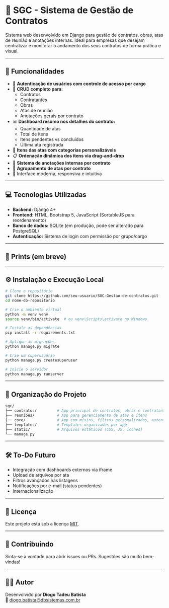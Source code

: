 # 📑 SGC - Sistema de Gestão de Contratos

Sistema web desenvolvido em Django para gestão de contratos, obras, atas de reunião e anotações internas. Ideal para empresas que desejam centralizar e monitorar o andamento dos seus contratos de forma prática e visual.

---

## 🚀 Funcionalidades

- 🔐 **Autenticação de usuários com controle de acesso por cargo**
- 📁 **CRUD completo para:**
  - Contratos
  - Contratantes
  - Obras
  - Atas de reunião
  - Anotações gerais por contrato
- 📊 **Dashboard resumo nos detalhes do contrato:**
  - Quantidade de atas
  - Total de itens
  - Itens pendentes vs concluídos
  - Última ata registrada
- 📌 **Itens das atas com categorias personalizáveis**
- 📋 **Ordenação dinâmica dos itens via drag-and-drop**
- 📝 **Sistema de anotações internas por contrato**
- 📂 **Agrupamento de atas por contrato**
- 🎨 Interface moderna, responsiva e intuitiva

---

## 💻 Tecnologias Utilizadas

- **Backend:** Django 4+
- **Frontend:** HTML, Bootstrap 5, JavaScript (SortableJS para reordenamento)
- **Banco de dados:** SQLite (em produção, pode ser alterado para PostgreSQL)
- **Autenticação:** Sistema de login com permissão por grupo/cargo

---

## 📸 Prints (em breve)



---

## ⚙️ Instalação e Execução Local

```bash
# Clone o repositório
git clone https://github.com/seu-usuario/SGC-Gestao-de-contratos.git
cd nome-do-repositorio

# Crie o ambiente virtual
python -m venv venv
source venv/bin/activate  # ou venv\Scripts\activate no Windows

# Instale as dependências
pip install -r requirements.txt

# Aplique as migrações
python manage.py migrate

# Crie um superusuário
python manage.py createsuperuser

# Inicie o servidor
python manage.py runserver
```

---

## 🧠 Organização do Projeto

```bash
sgc/
├── contratos/         # App principal de contratos, obras e contratantes
├── reunioes/          # App para gerenciamento de atas e itens
├── core/              # App com mixins, filtros personalizados, autenticação
├── templates/         # Templates organizados por app
├── static/            # Arquivos estáticos (CSS, JS, ícones)
└── manage.py
```

---

## 🛠️ To-Do Futuro

- Integração com dashboards externos via iframe
- Upload de arquivos por ata
- Filtros avançados nas listagens
- Notificações por e-mail (status pendentes)
- Internacionalização

---

## 📃 Licença

Este projeto está sob a licença [MIT](https://choosealicense.com/licenses/mit/).

---

## 🤝 Contribuindo

Sinta-se à vontade para abrir issues ou PRs. Sugestões são muito bem-vindas!

---

## 🙋‍♂️ Autor

Desenvolvido por **Diogo Tadeu Batista**  
📧 diogo.batista@dbsistemas.com.br